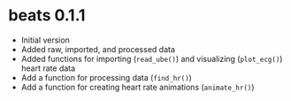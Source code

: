 # beats 0.1.1

* Initial version
* Added raw, imported, and processed data
* Added functions for importing (`read_ube()`) and visualizing (`plot_ecg()`) heart rate data
* Add a function for processing data (`find_hr()`)
* Add a function for creating heart rate animations (`animate_hr()`)
